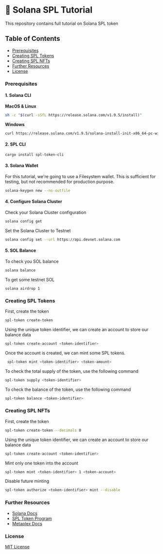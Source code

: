 # 🚀 Solana SPL Tutorial
This repository contains full tutorial on Solana SPL token

## Table of Contents
- [Prerequisites](#prerequisites)
- [Creating SPL Tokens](#creating-spl-tokens)
- [Creating SPL NFTs](#creating-spl-nfts)
- [Further Resources](#further-resources)
- [License](#license)

### Prerequisites

#### 1. Solana CLI

**MacOS & Linux**

```sh
sh -c "$(curl -sSfL https://release.solana.com/v1.9.5/install)"
```

**Windows**

```sh
curl https://release.solana.com/v1.9.5/solana-install-init-x86_64-pc-windows-msvc.exe --output C:\solana-install-tmp\solana-install-init.exe --create-dirs
```

#### 2. SPL CLI

```sh
cargo install spl-token-cli
```

#### 3. Solana Wallet

For this tutorial, we're going to use a Filesystem wallet. This is sufficient for testing, but not recommended for production purpose.

```sh
solana-keygen new --no-outfile
```

#### 4. Configure Solana Cluster

Check your Solana Cluster configuration

```sh
solana config get
```

Set the Solana Cluster to Testnet

```sh
solana config set --url https://api.devnet.solana.com
```

#### 5. SOL Balance

To check you SOL balance

```sh
solana balance
```

To get some testnet SOL

```
solana airdrop 1
```

### Creating SPL Tokens

First, create the token

```sh
spl-token create-token
```

Using the unique token identifier, we can create an account to store our balance data

```sh
spl-token create-account <token-identifier>
```

Once the account is created, we can mint some SPL tokens.

```sh
 spl-token mint <token-identifier> <token-amount>
```

To check the total supply of the token, use the following command

```sh
spl-token supply <token-identifier>
```

To check the balance of the token, use the following command

```sh
spl-token balance <token-identifier>
```

### Creating SPL NFTs

First, create the token

```sh
spl-token create-token --decimals 0
```

Using the unique token identifier, we can create an account to store our balance data

```sh
spl-token create-account <token-identifier>
```

Mint only one token into the account

```sh
spl-token mint <token-identifier> 1 <token-account>
```

Disable future minting

```sh
spl-token authorize <token-identifier> mint --disable
```

### Further Resources
- [Solana Docs](https://docs.solana.com/introduction)
- [SPL Token Program](https://spl.solana.com/token)
- [Metaplex Docs](https://docs.metaplex.com/candy-machine-v1/introduction)

### License

[MIT License](https://github.com/YosephKS/solana-spl-tutorial/blob/main/LICENSE)
